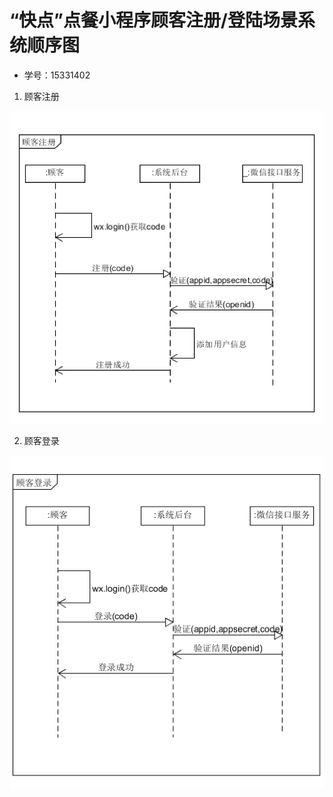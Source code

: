 # “快点”点餐小程序顾客注册/登陆场景系统顺序图

- 学号：15331402

1. 顾客注册

![](./images/15331402(1).png)

2. 顾客登录

![](./images/15331402(2).png)







